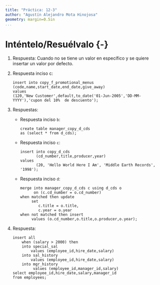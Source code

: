 ```yaml
---
title: "Práctica: 12-3"
author: "Agustín Alejandro Mota Hinojosa"
geometry: margin=0.5in
...
```


# Inténtelo/Resuélvalo {-}

1.  Respuesta: Cuando no se tiene un valor en específico y se quiere
    insertar un valor por defecto.

2.  Respuesta inciso c:

    ``` {.sql}
    insert into copy_f_promotional_menus
    (code,name,start_date,end_date,give_away)
    values
    (120,'New Customer',default,to_date('01-Jun-2005','DD-MM-YYYY'),'cupon del 10%  de descuento');
    ```

3.  Respuestas:

    -   Respuesta inciso `b`:

        ``` {.sql}
        create table manager_copy_d_cds
        as (select * from d_cds);
        ```

    -   Respuesta inciso `c`:

        ``` {.sql}
        insert into copy_d_cds
               (cd_number,title,producer,year)
        values
               (20, 'Hello World Here I Am', 'Middle Earth Records', '1998');
        ```

    -   Respuesta inciso `d`:

        ``` {.sql}
        merge into manager_copy_d_cds c using d_cds o
              on (c.cd_number = o.cd_number)
        when matched then update
             set
                c.title = o.title,
                c.year = o.year
        when not matched then insert
             values (o.cd_number,o.title,o.producer,o.year);
        ```

4.  Respuesta:

    ``` {.sql}
    insert all
        when (salary > 2000) then
        into special_sal
            values (employee_id,hire_date,salary)
        into sal_history
            values (employee_id,hire_date,salary)
        into mgr_history
             values (employee_id,manager_id,salary)
    select employee_id,hire_date,salary,manager_id
    from employees;
    ```
